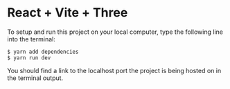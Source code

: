 # React + Vite + Three

To setup and run this project on your local computer, type the following line into the terminal:
```
$ yarn add dependencies
$ yarn run dev
```
You should find a link to the localhost port the project is being hosted on in the terminal output.
